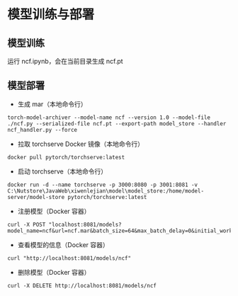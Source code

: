 # 模型训练与部署

## 模型训练

运行 ncf.ipynb，会在当前目录生成 ncf.pt



## 模型部署

- 生成 mar（本地命令行）

```shell
torch-model-archiver --model-name ncf --version 1.0 --model-file ./ncf.py --serialized-file ncf.pt --export-path model_store --handler ncf_handler.py --force
```

- 拉取 torchserve Docker 镜像（本地命令行）

```shell
docker pull pytorch/torchserve:latest
```

- 启动 torchserve（本地命令行）

```shell
docker run -d --name torchserve -p 3000:8080 -p 3001:8081 -v C:\Nutstore\JavaWeb\xiwenlejian\model\model_store:/home/model-server/model-store pytorch/torchserve:latest
```

- 注册模型（Docker 容器）

```shell
curl -X POST "localhost:8081/models?model_name=ncf&url=ncf.mar&batch_size=64&max_batch_delay=0&initial_workers=4&synchronous=true"
```

- 查看模型的信息（Docker 容器）

```shell
curl "http://localhost:8081/models/ncf"
```

- 删除模型（Docker 容器）

```shell
curl -X DELETE http://localhost:8081/models/ncf
```
